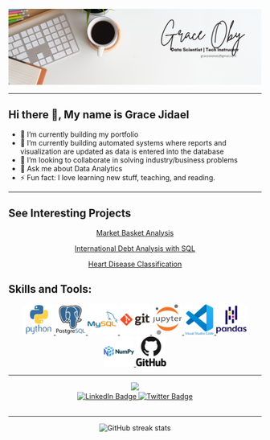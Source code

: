 <!-- ![](https://github.com/GraceOby/GraceOby/blob/main/data_analyst_associate_facebook_wide.png) -->
![](https://github.com/GraceOby/GraceOby/blob/main/final%20banner.jpg)


---

## Hi there 👋, My name is Grace Jidael
- 🔭 I’m currently building my portfolio
- 🌱 I’m currently building automated systems where reports and visualization are updated as data is entered into the database
- 👯 I’m looking to collaborate in solving industry/business problems
- 💬 Ask me about Data Analytics
- ⚡ Fun fact: I love learning new stuff, teaching, and reading.
---

## See Interesting Projects

<div id="MarketBasket">
  <p align="center">
  <a href="https://github.com/gracejidael/MarketBasketAnalysis">Market Basket Analysis</a>
  </p>
  <p align="center">
  <a href="https://github.com/gracejidael/International_Debt_Analysis_with_SQL">International Debt Analysis with SQL</a>
  </p>
  <p align="center">
  <a href="https://github.com/gracejidael/Health-datasets-Classification-/blob/main/heart-disease-classification.ipynb">Heart Disease Classification</a>
  </p>
  </div>



  
<!---


<div id="MarketBasket">
  <a href="https://twitter.com/gracejidael">Hotel Reservation Analysis in SQL and Tableau</a>
  
</div>
<div id="MarketBasket">
  <a href="https://twitter.com/GraceOkeke13">Hotel Reservation Analysis in SQL and Tableau</a>
</div>
-->


## Skills and Tools: 
<div>
<p align="center">
  <a href="https://www.python.org/" target="_blank" rel="noreferrer"> <img src="https://github.com/devicons/devicon/blob/master/icons/python/python-original-wordmark.svg" title="Python" alt="Python" width="60" height="60"/> </a> 
  <a href="https://www.postgresql.org/" target="_blank" rel="noreferrer"> <img src="https://github.com/devicons/devicon/blob/master/icons/postgresql/postgresql-original-wordmark.svg" title="PostgreSQL" alt="PostgreSQL" width="60" height="60"/> </a> 
 <a href="https://www.mysql.com/" target="_blank" rel="noreferrer"> <img src="https://github.com/devicons/devicon/blob/master/icons/mysql/mysql-original-wordmark.svg" title="MySQL"  alt="MySQL" width="60" height="60"/> </a>
  <a href="https://git-scm.com/" target="_blank" rel="noreferrer"> <img src="https://github.com/devicons/devicon/blob/master/icons/git/git-original-wordmark.svg" title="Git" alt="Git" width="60" height="60"/> </a>
  <a href="https://jupyter.org/" target="_blank" rel="noreferrer"> <img src="https://github.com/devicons/devicon/blob/master/icons/jupyter/jupyter-original-wordmark.svg" title="Jupyter" alt="Jupyter" width="60" height="60"/> </a>
   <a href="https://code.visualstudio.com/" target="_blank" rel="noreferrer"> <img src="https://github.com/devicons/devicon/blob/master/icons/vscode/vscode-original-wordmark.svg" title="vscode" alt="vscode" width="60" height="60"/> </a>
  <a href="https://pandas.pydata.org/" target="_blank" rel="noreferrer"> <img src="https://github.com/devicons/devicon/blob/master/icons/pandas/pandas-original-wordmark.svg" title="Pandas" alt="Pandas" width="60" height="60"/> </a>
  <a href="https://numpy.org/" target="_blank" rel="noreferrer"> <img src="https://github.com/devicons/devicon/blob/master/icons/numpy/numpy-original-wordmark.svg" title="Numpy" alt="Numpy" width="60" height="60"/> </a>
  <a href="https://github.com/" target="_blank" rel="noreferrer"> <img src="https://github.com/devicons/devicon/blob/master/icons/github/github-original-wordmark.svg" title="Github" alt="Github" width="60" height="60"/> </a>
  
</div>

---
<div id="header" align="center">
  <img src="https://media.giphy.com/media/M9gbBd9nbDrOTu1Mqx/giphy.gif" width="100"/>
<div id="badges">
  <a href="https://www.linkedin.com/in/gracejidael/">
    <img src="https://img.shields.io/badge/LinkedIn-blue?style=for-the-badge&logo=linkedin&logoColor=white" alt="LinkedIn Badge"/>
  </a>
  <a href="https://twitter.com/gracejidael">
    <img src="https://img.shields.io/badge/Twitter-blue?style=for-the-badge&logo=twitter&logoColor=white" alt="Twitter Badge"/>
  </a>
</div>
  <img src="https://komarev.com/ghpvc/?username=GraceOby&style=plastic&color=green" alt=""/>
</div>


---

<div align="center">
  
  ![GitHub streak stats](https://github-readme-streak-stats.herokuapp.com/?user=GraceOby&theme=gruvbox)  
  
  <!--![GitHub metrics](https://metrics.lecoq.io/GraceOby) -->
  
  
 <!-- [![trophy](https://github-profile-trophy.vercel.app/?username=GraceOby&theme=gruvbox)](https://github.com/ryo-ma/github-profile-trophy) -->
  
  <!--[![Top Langs](https://github-readme-stats.vercel.app/api/top-langs/?username=GraceOby&theme=gruvbox)](https://github.com/anuraghazra/github-readme-stats) -->
  
 <!-- ![GitHub stats](https://github-readme-stats.vercel.app/api?username=GraceOby&show_icons=true&count_private=true&theme=gruvbox)  -->
  
  
</div>
  
